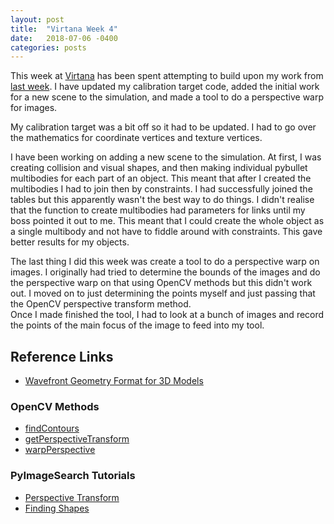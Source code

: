 ```yaml
---
layout: post
title:  "Virtana Week 4"
date:   2018-07-06 -0400
categories: posts
---
```


This week at [Virtana](https://virtanatech.com/) has been spent attempting to build upon my work from [last week](/posts/2018/06/29/Virtana-Week-3.html). I have updated my calibration target code, added the initial work for a new scene to the simulation, and made a tool to do a perspective warp for images.

My calibration target was a bit off so it had to be updated. I had to go over the mathematics for coordinate vertices and texture vertices.

I have been working on adding a new scene to the simulation. At first, I was creating collision and visual shapes, and then making individual pybullet multibodies for each part of an object. This meant that after I created the multibodies I had to join then by constraints. I had successfully joined the tables but this apparently wasn't the best way to do things. I didn't realise that the function to create multibodies had parameters for links until my boss pointed it out to me. This meant that I could create the whole object as a single multibody and not have to fiddle around with constraints. This gave better results for my objects.

The last thing I did this week was create a tool to do a perspective warp on images. I originally had tried to determine the bounds of the images and do the perspective warp on that using OpenCV methods but this didn't work out. I moved on to just determining the points myself and just passing that the OpenCV perspective transform method. <br>
Once I made finished the tool, I had to look at a bunch of images and record the points of the main focus of the image to feed into my tool.

## Reference Links
- [Wavefront Geometry Format for 3D Models](https://en.wikipedia.org/wiki/Wavefront_.obj_file)

### OpenCV Methods
- [findContours](https://docs.opencv.org/3.4.1/d3/dc0/group__imgproc__shape.html#ga95f5b48d01abc7c2e0732db24689837b)
- [getPerspectiveTransform](https://docs.opencv.org/3.4.1/da/d54/group__imgproc__transform.html#ga8c1ae0e3589a9d77fffc962c49b22043)
- [warpPerspective](https://docs.opencv.org/3.4.1/da/d54/group__imgproc__transform.html#gaf73673a7e8e18ec6963e3774e6a94b87)

### PyImageSearch Tutorials
- [Perspective Transform](https://www.pyimagesearch.com/2014/08/25/4-point-opencv-getperspective-transform-example/)
- [Finding Shapes](https://www.pyimagesearch.com/2014/10/20/finding-shapes-images-using-python-opencv/)

